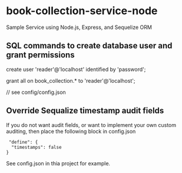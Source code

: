 # book-collection-service-node
Sample Service using Node.js, Express, and Sequelize ORM

## SQL commands to create database user and grant permissions

 create user 'reader'@'localhost' identified by 'password';

 grant all on book_collection.* to 'reader'@'localhost';

 // see config/config.json

 ## Override Sequalize timestamp audit fields

 If you do not want audit fields, or want to implement your own custom auditing, then place the following block in config.json

     "define": { 
      "timestamps": false
    }

See config.json in thia project for example.